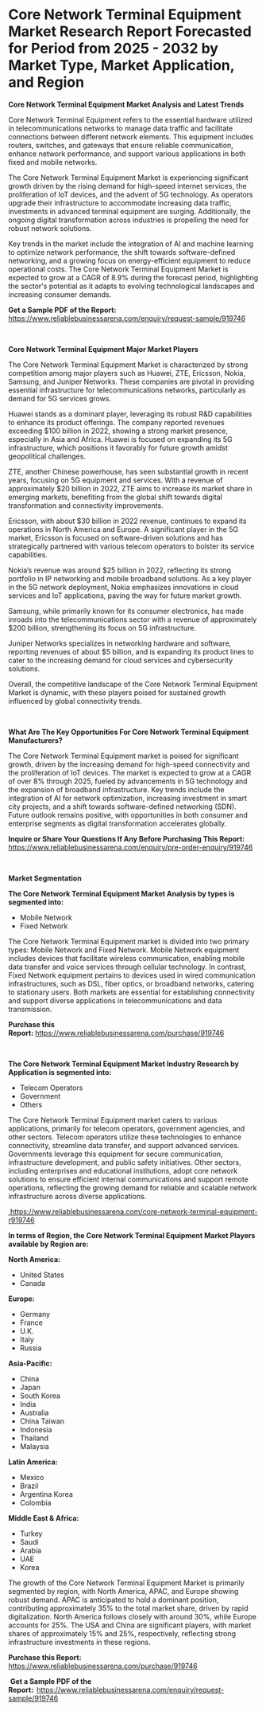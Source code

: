 <p><h1>Core Network Terminal Equipment Market Research Report Forecasted for Period from 2025 -  2032 by Market Type, Market Application, and Region</h1></p><p><strong>Core Network Terminal Equipment Market Analysis and Latest Trends</strong></p>
<p><p>Core Network Terminal Equipment refers to the essential hardware utilized in telecommunications networks to manage data traffic and facilitate connections between different network elements. This equipment includes routers, switches, and gateways that ensure reliable communication, enhance network performance, and support various applications in both fixed and mobile networks. </p><p>The Core Network Terminal Equipment Market is experiencing significant growth driven by the rising demand for high-speed internet services, the proliferation of IoT devices, and the advent of 5G technology. As operators upgrade their infrastructure to accommodate increasing data traffic, investments in advanced terminal equipment are surging. Additionally, the ongoing digital transformation across industries is propelling the need for robust network solutions.</p><p>Key trends in the market include the integration of AI and machine learning to optimize network performance, the shift towards software-defined networking, and a growing focus on energy-efficient equipment to reduce operational costs. The Core Network Terminal Equipment Market is expected to grow at a CAGR of 8.9% during the forecast period, highlighting the sector's potential as it adapts to evolving technological landscapes and increasing consumer demands.</p></p>
<p><strong>Get a Sample PDF of the Report:&nbsp;</strong> <a href="https://www.reliablebusinessarena.com/enquiry/request-sample/919746?utm_campaign=3210&utm_medium=2&utm_source=Github&utm_content=ia&utm_term=18042025&utm_id=core-network-terminal-equipment">https://www.reliablebusinessarena.com/enquiry/request-sample/919746</a></p>
<p>&nbsp;</p>
<p><strong>Core Network Terminal Equipment Major Market Players</strong></p>
<p><p>The Core Network Terminal Equipment Market is characterized by strong competition among major players such as Huawei, ZTE, Ericsson, Nokia, Samsung, and Juniper Networks. These companies are pivotal in providing essential infrastructure for telecommunications networks, particularly as demand for 5G services grows.</p><p>Huawei stands as a dominant player, leveraging its robust R&D capabilities to enhance its product offerings. The company reported revenues exceeding $100 billion in 2022, showing a strong market presence, especially in Asia and Africa. Huawei is focused on expanding its 5G infrastructure, which positions it favorably for future growth amidst geopolitical challenges.</p><p>ZTE, another Chinese powerhouse, has seen substantial growth in recent years, focusing on 5G equipment and services. With a revenue of approximately $20 billion in 2022, ZTE aims to increase its market share in emerging markets, benefiting from the global shift towards digital transformation and connectivity improvements.</p><p>Ericsson, with about $30 billion in 2022 revenue, continues to expand its operations in North America and Europe. A significant player in the 5G market, Ericsson is focused on software-driven solutions and has strategically partnered with various telecom operators to bolster its service capabilities.</p><p>Nokia’s revenue was around $25 billion in 2022, reflecting its strong portfolio in IP networking and mobile broadband solutions. As a key player in the 5G network deployment, Nokia emphasizes innovations in cloud services and IoT applications, paving the way for future market growth.</p><p>Samsung, while primarily known for its consumer electronics, has made inroads into the telecommunications sector with a revenue of approximately $200 billion, strengthening its focus on 5G infrastructure.</p><p>Juniper Networks specializes in networking hardware and software, reporting revenues of about $5 billion, and is expanding its product lines to cater to the increasing demand for cloud services and cybersecurity solutions.</p><p>Overall, the competitive landscape of the Core Network Terminal Equipment Market is dynamic, with these players poised for sustained growth influenced by global connectivity trends.</p></p>
<p>&nbsp;</p>
<p><strong>What Are The Key Opportunities For Core Network Terminal Equipment Manufacturers?</strong></p>
<p><p>The Core Network Terminal Equipment market is poised for significant growth, driven by the increasing demand for high-speed connectivity and the proliferation of IoT devices. The market is expected to grow at a CAGR of over 8% through 2025, fueled by advancements in 5G technology and the expansion of broadband infrastructure. Key trends include the integration of AI for network optimization, increasing investment in smart city projects, and a shift towards software-defined networking (SDN). Future outlook remains positive, with opportunities in both consumer and enterprise segments as digital transformation accelerates globally.</p></p>
<p><strong>Inquire or Share Your Questions If Any Before Purchasing This Report:</strong> <a href="https://www.reliablebusinessarena.com/enquiry/pre-order-enquiry/919746?utm_campaign=3210&utm_medium=2&utm_source=Github&utm_content=ia&utm_term=18042025&utm_id=core-network-terminal-equipment">https://www.reliablebusinessarena.com/enquiry/pre-order-enquiry/919746</a></p>
<p>&nbsp;</p>
<p><strong>Market Segmentation</strong></p>
<p><strong>The Core Network Terminal Equipment Market Analysis by types is segmented into:</strong></p>
<p><ul><li>Mobile Network</li><li>Fixed Network</li></ul></p>
<p><p>The Core Network Terminal Equipment market is divided into two primary types: Mobile Network and Fixed Network. Mobile Network equipment includes devices that facilitate wireless communication, enabling mobile data transfer and voice services through cellular technology. In contrast, Fixed Network equipment pertains to devices used in wired communication infrastructures, such as DSL, fiber optics, or broadband networks, catering to stationary users. Both markets are essential for establishing connectivity and support diverse applications in telecommunications and data transmission.</p></p>
<p><strong>Purchase this Report:&nbsp;</strong><a href="https://www.reliablebusinessarena.com/purchase/919746?utm_campaign=3210&utm_medium=2&utm_source=Github&utm_content=ia&utm_term=18042025&utm_id=core-network-terminal-equipment">https://www.reliablebusinessarena.com/purchase/919746</a></p>
<p>&nbsp;</p>
<p><strong>The Core Network Terminal Equipment Market Industry Research by Application is segmented into:</strong></p>
<p><ul><li>Telecom Operators</li><li>Government</li><li>Others</li></ul></p>
<p><p>The Core Network Terminal Equipment market caters to various applications, primarily for telecom operators, government agencies, and other sectors. Telecom operators utilize these technologies to enhance connectivity, streamline data transfer, and support advanced services. Governments leverage this equipment for secure communication, infrastructure development, and public safety initiatives. Other sectors, including enterprises and educational institutions, adopt core network solutions to ensure efficient internal communications and support remote operations, reflecting the growing demand for reliable and scalable network infrastructure across diverse applications.</p></p>
<p><a href="https://www.reliablebusinessarena.com/core-network-terminal-equipment-r919746?utm_campaign=3210&utm_medium=2&utm_source=Github&utm_content=ia&utm_term=18042025&utm_id=core-network-terminal-equipment">&nbsp;https://www.reliablebusinessarena.com/core-network-terminal-equipment-r919746</a></p>
<p><strong>In terms of Region, the Core Network Terminal Equipment Market Players available by Region are:</strong></p>
<p>
    <p> <strong> North America: </strong>
        <ul>
            <li>United States</li>
            <li>Canada</li>
        </ul>
        </p> 
    <p> <strong> Europe: </strong>
        <ul>
            <li>Germany</li>
            <li>France</li>
            <li>U.K.</li>
            <li>Italy</li>
            <li>Russia</li>
        </ul>
        </p> 
    <p> <strong> Asia-Pacific: </strong>
        <ul>
            <li>China</li>
            <li>Japan</li>
            <li>South Korea</li>
            <li>India</li>
            <li>Australia</li>
            <li>China Taiwan</li>
            <li>Indonesia</li>
            <li>Thailand</li>
            <li>Malaysia</li>
        </ul>
        </p> 
    <p> <strong> Latin America: </strong>
        <ul>
            <li>Mexico</li>
            <li>Brazil</li>
            <li>Argentina Korea</li>
            <li>Colombia</li>
        </ul>
        </p> 
    <p> <strong> Middle East & Africa: </strong>
        <ul>
            <li>Turkey</li>
            <li>Saudi</li>
            <li>Arabia</li>
            <li>UAE</li>
            <li>Korea</li>
        </ul>
    </p>
    </p>
<p><p>The growth of the Core Network Terminal Equipment Market is primarily segmented by region, with North America, APAC, and Europe showing robust demand. APAC is anticipated to hold a dominant position, contributing approximately 35% to the total market share, driven by rapid digitalization. North America follows closely with around 30%, while Europe accounts for 25%. The USA and China are significant players, with market shares of approximately 15% and 25%, respectively, reflecting strong infrastructure investments in these regions.</p></p>
<p><strong>Purchase this Report: </strong><a href="https://www.reliablebusinessarena.com/purchase/919746?utm_campaign=3210&utm_medium=2&utm_source=Github&utm_content=ia&utm_term=18042025&utm_id=core-network-terminal-equipment">https://www.reliablebusinessarena.com/purchase/919746</a></p>
<p>&nbsp;<strong>Get a Sample PDF of the Report:&nbsp;&nbsp;</strong><a href="https://www.reliablebusinessarena.com/enquiry/request-sample/919746?utm_campaign=3210&utm_medium=2&utm_source=Github&utm_content=ia&utm_term=18042025&utm_id=core-network-terminal-equipment">https://www.reliablebusinessarena.com/enquiry/request-sample/919746</a></p>
<p><strong></strong></p>
<p><p></p><p></p><p></p></p>